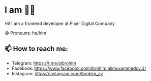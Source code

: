 # I am 👨‍💻
Hi! I am a frontend developer at Pixer Digital Company

😄 Pronouns: he/him

## 📫 How to reach me:
* Telegram: https://t.me/aibrohim
* Facebook: https://www.facebook.com/ibrohim.alimuxammedov.3/
* Instagram: https://instagram.com/ibrohim_av
<!--
**aibrohim/aibrohim** is a ✨ _special_ ✨ repository because its `README.md` (this file) appears on your GitHub profile.

Here are some ideas to get you started:

- 🔭 I’m currently working on ...
- 🌱 I’m currently learning ...
- 👯 I’m looking to collaborate on ...
- 🤔 I’m looking for help with ...
- 💬 Ask me about ...
- 📫 How to reach me: ...
- 😄 Pronouns: ...
- ⚡ Fun fact: ...
-->
